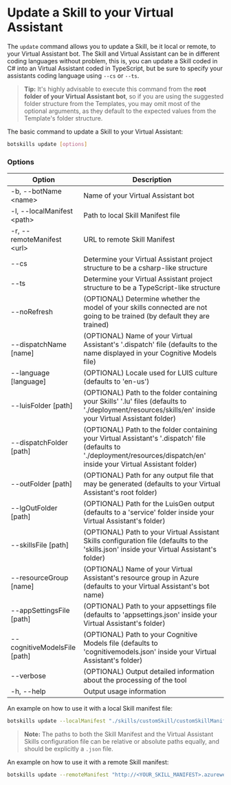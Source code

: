 # Update a Skill to your Virtual Assistant

The `update` command allows you to update a Skill, be it local or remote, to your Virtual Assistant bot. The Skill and Virtual Assistant can be in different coding languages without problem, this is, you can update a Skill coded in C# into an Virtual Assistant coded in TypeScript, but be sure to specify your assistants coding language using `--cs` or `--ts`.

> **Tip:** It's highly advisable to execute this command from the **root folder of your Virtual Assistant bot**, so if you are using the suggested folder structure from the Templates, you may omit most of the optional arguments, as they default to the expected values from the Template's folder structure.

The basic command to update a Skill to your Virtual Assistant:

```bash
botskills update [options]
```

### Options

| Option                        | Description                                                                                                                                                                 |
|-------------------------------|-----------------------------------------------------------------------------------------------------------------------------------------------------------------------------|
| -b, --botName \<name>         | Name of your Virtual Assistant bot                                                                                                                                          |
| -l, --localManifest \<path>   | Path to local Skill Manifest file                                                                                                                                           |
| -r, --remoteManifest \<url>   | URL to remote Skill Manifest                                                                                                                                                |
| --cs                          | Determine your Virtual Assistant project structure to be a csharp-like structure                                                                                            |
| --ts                          | Determine your Virtual Assistant project structure to be a TypeScript-like structure                                                                                        | 
| --noRefresh                   | (OPTIONAL) Determine whether the model of your skills connected are not going to be trained (by default they are trained)                                                   |
| --dispatchName [name]         | (OPTIONAL) Name of your Virtual Assistant's '.dispatch' file (defaults to the name displayed in your Cognitive Models file)                                                 |
| --language [language]         | (OPTIONAL) Locale used for LUIS culture (defaults to 'en-us')                                                                                                               |
| --luisFolder [path]           | (OPTIONAL) Path to the folder containing your Skills' '.lu' files (defaults to './deployment/resources/skills/en' inside your Virtual Assistant folder)                     |
| --dispatchFolder [path]       | (OPTIONAL) Path to the folder containing your Virtual Assistant's '.dispatch' file (defaults to './deployment/resources/dispatch/en' inside your Virtual Assistant folder)  |
| --outFolder [path]            | (OPTIONAL) Path for any output file that may be generated (defaults to your Virtual Assistant's root folder)                                                                |
| --lgOutFolder [path]          | (OPTIONAL) Path for the LuisGen output (defaults to a 'service' folder inside your Virtual Assistant's folder)                                                              |
| --skillsFile [path]           | (OPTIONAL) Path to your Virtual Assistant Skills configuration file (defaults to the 'skills.json' inside your Virtual Assistant's folder)                                  |
| --resourceGroup [name]        | (OPTIONAL) Name of your Virtual Assistant's resource group in Azure (defaults to your Virtual Assistant's bot name)                                                         |
| --appSettingsFile [path]      | (OPTIONAL) Path to your appsettings file (defaults to 'appsettings.json' inside your Virtual Assistant's folder)                                                            |
| --cognitiveModelsFile [path]  | (OPTIONAL) Path to your Cognitive Models file (defaults to 'cognitivemodels.json' inside your Virtual Assistant's folder)                                                   |
| --verbose                     | (OPTIONAL) Output detailed information about the processing of the tool                                                                                                     |
| -h, --help                    | Output usage information                                                                                                                                                    |

An example on how to use it with a local Skill manifest file:

```bash
botskills update --localManifest "./skills/customSkill/customSkillManifest.json" --skillsFile "./skills.json" --cs --verbose
```

> **Note:** The paths to both the Skill Manifest and the Virtual Assistant Skills configuration file can be relative or absolute paths equally, and should be explicitly a `.json` file.

An example on how to use it with a remote Skill manifest:

```bash
botskills update --remoteManifest "http://<YOUR_SKILL_MANIFEST>.azurewebsites.net/api/skill/manifest?inlineTriggerUtterances=false" --skillsFile "./skills.json" --cs --verbose
```